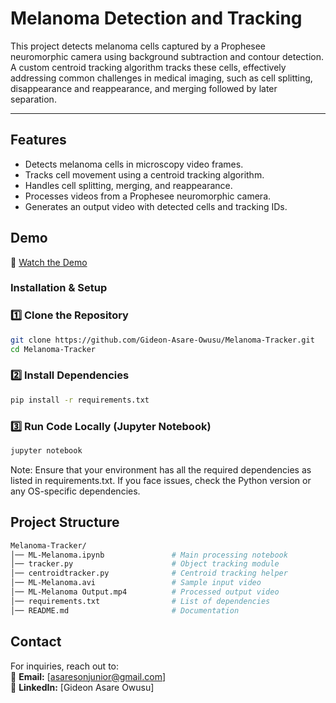 # Melanoma Detection and Tracking 
This project detects melanoma cells captured by a Prophesee neuromorphic camera using background subtraction and contour detection. A custom centroid tracking algorithm tracks these cells, effectively addressing common challenges in medical imaging, such as cell splitting, disappearance and reappearance, and merging followed by later separation.

---

## Features  

- Detects melanoma cells in microscopy video frames.  
- Tracks cell movement using a centroid tracking algorithm.  
- Handles cell splitting, merging, and reappearance.  
- Processes videos from a Prophesee neuromorphic camera.  
- Generates an output video with detected cells and tracking IDs.  

 
## Demo  
🔗 [Watch the Demo](https://github.com/Gideon-Asare-Owusu/Melonama-Tracker/blob/main/Examples/H-Stacked%20Video.mp4)  


### Installation & Setup  

### 1️⃣ Clone the Repository  
```bash
git clone https://github.com/Gideon-Asare-Owusu/Melanoma-Tracker.git
cd Melanoma-Tracker
```

### 2️⃣ Install Dependencies  
```bash
pip install -r requirements.txt
```
### 3️⃣ Run Code Locally (Jupyter Notebook) 
```bash
jupyter notebook
```
Note: Ensure that your environment has all the required dependencies as listed in requirements.txt. If you face issues, check the Python version or any OS-specific dependencies.

## Project Structure  
```bash
Melanoma-Tracker/  
│── ML-Melanoma.ipynb               # Main processing notebook  
│── tracker.py                      # Object tracking module  
│── centroidtracker.py              # Centroid tracking helper  
│── ML-Melanoma.avi                 # Sample input video  
│── ML-Melanoma Output.mp4          # Processed output video  
│── requirements.txt                # List of dependencies  
│── README.md                       # Documentation  
```

## Contact  
For inquiries, reach out to:  
📧 **Email:** [asaresonjunior@gmail.com]  
🔗 **LinkedIn:** [Gideon Asare Owusu]  

